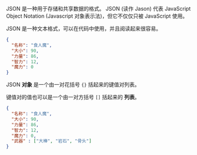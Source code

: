 JSON 是一种用于存储和共享数据的格式。 JSON (读作 Jason) 代表 JavaScript Object Notation (Javascript 对象表示法)，但它不仅仅只被 JavaScript 使用。

JSON 是一种文本格式，可以在代码中使用，并且阅读起来很容易。

```json
{
  "名称": "食人魔",
  "大小": 90,
  "力量": 86,
  "智力": 12,
  "魔力": 0
}
```

JSON **对象** 是一个由一对花括号 `{}` 括起来的键值对列表。

键值对的值也可以是一个由一对方括号 `[]` 括起来的 **列表**。

```json
{
  "名称": "食人魔",
  "大小": 90,
  "力量": 86,
  "智力": 12,
  "魔力": 0,
  "武器" : ["大棒", "岩石", "骨头"]     
}
```